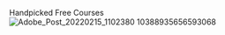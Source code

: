 Handpicked Free Courses
![Adobe_Post_20220215_1102380 10388935656593068](https://user-images.githubusercontent.com/83178809/154022922-6f55fe71-6004-42a6-8d47-7af6f414251f.png)
